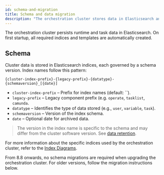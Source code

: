 ```yaml
---
id: schema-and-migration
title: Schema and data migration
description: "The orchestration cluster stores data in Elasticsearch and provides tools to manage schema and migrations."
---
```


The orchestration cluster persists runtime and task data in Elasticsearch. On first startup, all required indices and templates are automatically created.

## Schema

Cluster data is stored in Elasticsearch indices, each governed by a schema version. Index names follow this pattern:

```
{cluster-index-prefix}-{legacy-prefix}-{datatype}-{schemaversion}_[{date}]
```

- `cluster-index-prefix` – Prefix for index names (default: ``).
- `legacy-prefix` – Legacy component prefix (e.g. `operate`, `tasklist`, `camunda`.
- `datatype` – Identifies the type of data stored (e.g., `user`, `variable`, `task`).
- `schemaversion` – Version of the index schema.
- `date` – Optional date for archived data.

> The version in the index name is specific to the schema and may differ from the cluster software version. See [data retention](/self-managed/components/orchestration-cluster/core-settings/concepts/data-retention.md).

For more information about the specific indices used by the orchestration cluster, refer to the [Index Diagrams](/self-managed/components/orchestration-cluster/zeebe/exporters/camunda-exporter-indices.md).




From 8.8 onwards, no schema migrations are required when upgrading the orchestration cluster. For older versions, follow the migration instructions below.

